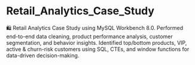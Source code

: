 # Retail_Analytics_Case_Study
🛍️ Retail Analytics Case Study using MySQL Workbench 8.0. Performed end-to-end data cleaning, product performance analysis, customer segmentation, and behavior insights. Identified top/bottom products, VIP, active &amp; churn-risk customers using SQL, CTEs, and window functions for data-driven decision-making. 
